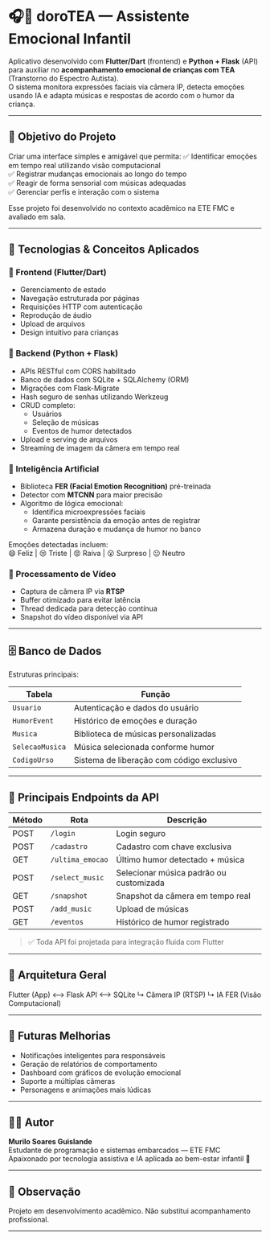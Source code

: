 # 🎧🐻 doroTEA — Assistente Emocional Infantil

Aplicativo desenvolvido com **Flutter/Dart** (frontend) e **Python + Flask** (API) para auxiliar no **acompanhamento emocional de crianças com TEA** (Transtorno do Espectro Autista).  
O sistema monitora expressões faciais via câmera IP, detecta emoções usando IA e adapta músicas e respostas de acordo com o humor da criança.

---

## 🎯 Objetivo do Projeto
Criar uma interface simples e amigável que permita:
✅ Identificar emoções em tempo real utilizando visão computacional  
✅ Registrar mudanças emocionais ao longo do tempo  
✅ Reagir de forma sensorial com músicas adequadas  
✅ Gerenciar perfis e interação com o sistema  

Esse projeto foi desenvolvido no contexto acadêmico na ETE FMC e avaliado em sala.

---

## 🧠 Tecnologias & Conceitos Aplicados

### 📱 Frontend (Flutter/Dart)
- Gerenciamento de estado
- Navegação estruturada por páginas
- Requisições HTTP com autenticação
- Reprodução de áudio
- Upload de arquivos
- Design intuitivo para crianças

### 🐍 Backend (Python + Flask)
- APIs RESTful com CORS habilitado
- Banco de dados com SQLite + SQLAlchemy (ORM)
- Migrações com Flask-Migrate
- Hash seguro de senhas utilizando Werkzeug
- CRUD completo:
  - Usuários
  - Seleção de músicas
  - Eventos de humor detectados
- Upload e serving de arquivos
- Streaming de imagem da câmera em tempo real

### 🤖 Inteligência Artificial
- Biblioteca **FER (Facial Emotion Recognition)** pré-treinada
- Detector com **MTCNN** para maior precisão
- Algoritmo de lógica emocional:
  - Identifica microexpressões faciais
  - Garante persistência da emoção antes de registrar
  - Armazena duração e mudança de humor no banco

Emoções detectadas incluem:  
😄 Feliz | 😢 Triste | 😡 Raiva | 😮 Surpreso | 😐 Neutro 

### 🎥 Processamento de Vídeo
- Captura de câmera IP via **RTSP**
- Buffer otimizado para evitar latência
- Thread dedicada para detecção contínua
- Snapshot do vídeo disponível via API

---

## 🗄 Banco de Dados
Estruturas principais:

| Tabela | Função |
|--------|--------|
| `Usuario` | Autenticação e dados do usuário |
| `HumorEvent` | Histórico de emoções e duração |
| `Musica` | Biblioteca de músicas personalizadas |
| `SelecaoMusica` | Música selecionada conforme humor |
| `CodigoUrso` | Sistema de liberação com código exclusivo |

---

## 🔌 Principais Endpoints da API

| Método | Rota | Descrição |
|--------|------|-----------|
| POST | `/login` | Login seguro |
| POST | `/cadastro` | Cadastro com chave exclusiva |
| GET | `/ultima_emocao` | Último humor detectado + música |
| POST | `/select_music` | Selecionar música padrão ou customizada |
| GET | `/snapshot` | Snapshot da câmera em tempo real |
| POST | `/add_music` | Upload de músicas |
| GET | `/eventos` | Histórico de humor registrado |

> ✅ Toda API foi projetada para integração fluida com Flutter

---

## 🧩 Arquitetura Geral

Flutter (App) <--> Flask API <--> SQLite
↳ Câmera IP (RTSP)
↳ IA FER (Visão Computacional)

---

## 🚀 Futuras Melhorias
- Notificações inteligentes para responsáveis
- Geração de relatórios de comportamento
- Dashboard com gráficos de evolução emocional
- Suporte a múltiplas câmeras
- Personagens e animações mais lúdicas

---

## 👨‍💻 Autor
**Murilo Soares Guislande**  
Estudante de programação e sistemas embarcados — ETE FMC  
Apaixonado por tecnologia assistiva e IA aplicada ao bem-estar infantil 💙

---

## 📌 Observação
Projeto em desenvolvimento acadêmico. Não substitui acompanhamento profissional.

---
